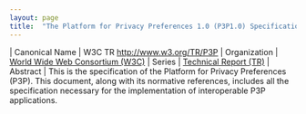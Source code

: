 ```yaml
---
layout: page
title:  "The Platform for Privacy Preferences 1.0 (P3P1.0) Specification"
---
```


| Canonical Name | W3C TR http://www.w3.org/TR/P3P
| Organization | [World Wide Web Consortium (W3C)](..)
| Series | [Technical Report (TR)](..)
| Abstract | This is the specification of the Platform for Privacy Preferences (P3P). This document, along with its normative references, includes all the specification necessary for the implementation of interoperable P3P applications.
